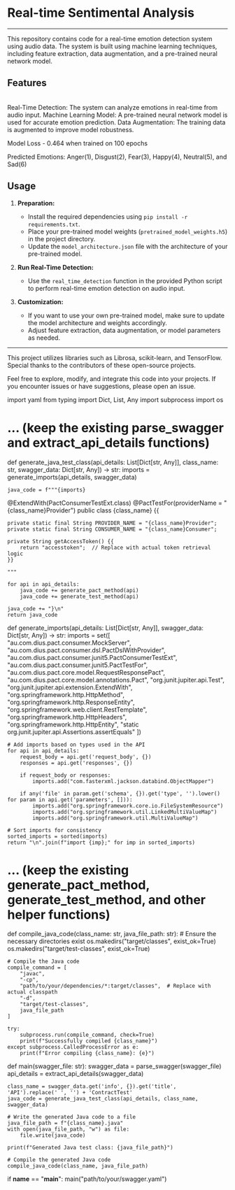 # Real-time Sentimental Analysis
<hr>
This repository contains code for a real-time emotion detection system using audio data. The system is built using machine learning techniques, including feature extraction, data augmentation, and a pre-trained neural network model.

## Features
<br>
Real-Time Detection: The system can analyze emotions in real-time from audio input.
Machine Learning Model: A pre-trained neural network model is used for accurate emotion prediction.
Data Augmentation: The training data is augmented to improve model robustness.

Model Loss - 0.464 when trained on 100 epochs

Predicted Emotions:
Anger(1), Disgust(2), Fear(3), Happy(4), Neutral(5), and Sad(6)
## Usage

1. **Preparation:**
   - Install the required dependencies using `pip install -r requirements.txt`.
   - Place your pre-trained model weights (`pretrained_model_weights.h5`) in the project directory.
   - Update the `model_architecture.json` file with the architecture of your pre-trained model.

2. **Run Real-Time Detection:**
   - Use the `real_time_detection` function in the provided Python script to perform real-time emotion detection on audio input.

3. **Customization:**
   - If you want to use your own pre-trained model, make sure to update the model architecture and weights accordingly.
   - Adjust feature extraction, data augmentation, or model parameters as needed.
<hr>
This project utilizes libraries such as Librosa, scikit-learn, and TensorFlow. Special thanks to the contributors of these open-source projects.

Feel free to explore, modify, and integrate this code into your projects. If you encounter issues or have suggestions, please open an issue.

import yaml
from typing import Dict, List, Any
import subprocess
import os

# ... (keep the existing parse_swagger and extract_api_details functions)

def generate_java_test_class(api_details: List[Dict[str, Any]], class_name: str, swagger_data: Dict[str, Any]) -> str:
    imports = generate_imports(api_details, swagger_data)
    
    java_code = f"""{imports}

@ExtendWith(PactConsumerTestExt.class)
@PactTestFor(providerName = "{class_name}Provider")
public class {class_name} {{

    private static final String PROVIDER_NAME = "{class_name}Provider";
    private static final String CONSUMER_NAME = "{class_name}Consumer";

    private String getAccessToken() {{
        return "accesstoken";  // Replace with actual token retrieval logic
    }}

    """

    for api in api_details:
        java_code += generate_pact_method(api)
        java_code += generate_test_method(api)

    java_code += "}\n"
    return java_code

def generate_imports(api_details: List[Dict[str, Any]], swagger_data: Dict[str, Any]) -> str:
    imports = set([
        "au.com.dius.pact.consumer.MockServer",
        "au.com.dius.pact.consumer.dsl.PactDslWithProvider",
        "au.com.dius.pact.consumer.junit5.PactConsumerTestExt",
        "au.com.dius.pact.consumer.junit5.PactTestFor",
        "au.com.dius.pact.core.model.RequestResponsePact",
        "au.com.dius.pact.core.model.annotations.Pact",
        "org.junit.jupiter.api.Test",
        "org.junit.jupiter.api.extension.ExtendWith",
        "org.springframework.http.HttpMethod",
        "org.springframework.http.ResponseEntity",
        "org.springframework.web.client.RestTemplate",
        "org.springframework.http.HttpHeaders",
        "org.springframework.http.HttpEntity",
        "static org.junit.jupiter.api.Assertions.assertEquals"
    ])

    # Add imports based on types used in the API
    for api in api_details:
        request_body = api.get('request_body', {})
        responses = api.get('responses', {})
        
        if request_body or responses:
            imports.add("com.fasterxml.jackson.databind.ObjectMapper")
        
        if any('file' in param.get('schema', {}).get('type', '').lower() for param in api.get('parameters', [])):
            imports.add("org.springframework.core.io.FileSystemResource")
            imports.add("org.springframework.util.LinkedMultiValueMap")
            imports.add("org.springframework.util.MultiValueMap")

    # Sort imports for consistency
    sorted_imports = sorted(imports)
    return "\n".join(f"import {imp};" for imp in sorted_imports)

# ... (keep the existing generate_pact_method, generate_test_method, and other helper functions)

def compile_java_code(class_name: str, java_file_path: str):
    # Ensure the necessary directories exist
    os.makedirs("target/classes", exist_ok=True)
    os.makedirs("target/test-classes", exist_ok=True)

    # Compile the Java code
    compile_command = [
        "javac",
        "-cp",
        "path/to/your/dependencies/*:target/classes",  # Replace with actual classpath
        "-d",
        "target/test-classes",
        java_file_path
    ]

    try:
        subprocess.run(compile_command, check=True)
        print(f"Successfully compiled {class_name}")
    except subprocess.CalledProcessError as e:
        print(f"Error compiling {class_name}: {e}")

def main(swagger_file: str):
    swagger_data = parse_swagger(swagger_file)
    api_details = extract_api_details(swagger_data)
    
    class_name = swagger_data.get('info', {}).get('title', 'API').replace(' ', '') + 'ContractTest'
    java_code = generate_java_test_class(api_details, class_name, swagger_data)
    
    # Write the generated Java code to a file
    java_file_path = f"{class_name}.java"
    with open(java_file_path, "w") as file:
        file.write(java_code)
    
    print(f"Generated Java test class: {java_file_path}")

    # Compile the generated Java code
    compile_java_code(class_name, java_file_path)

if __name__ == "__main__":
    main("path/to/your/swagger.yaml")

